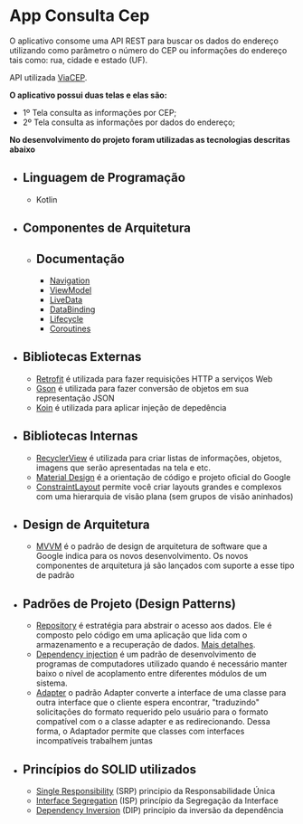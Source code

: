 # App Consulta Cep

O aplicativo consome uma API REST para buscar os dados do endereço utilizando como parâmetro o número do CEP ou informações do endereço tais como: rua, cidade e estado (UF).

API utilizada [ViaCEP](https://viacep.com.br/).

**O aplicativo possui duas telas e elas são:**
  - 1º Tela consulta as informações por CEP;
  - 2º Tela consulta as informações por dados do endereço;

**No desenvolvimento do projeto foram utilizadas as tecnologias descritas abaixo**

- Linguagem de Programação
  - 
  - Kotlin

- Componentes de Arquitetura
  -
  - Documentação
    - 
    - [Navigation](https://developer.android.com/guide/navigation)
    - [ViewModel](https://developer.android.com/topic/libraries/architecture/viewmodel#sharing)
    - [LiveData](https://developer.android.com/topic/libraries/architecture/livedata)
    - [DataBinding](https://developer.android.com/topic/libraries/data-binding)
    - [Lifecycle](https://developer.android.com/topic/libraries/architecture/lifecycle)
    - [Coroutines](https://developer.android.com/topic/libraries/architecture/coroutines)
 
- Bibliotecas Externas
  - 
  - [Retrofit](https://square.github.io/retrofit/) é utilizada para fazer requisições HTTP a serviços Web
  - [Gson](https://github.com/google/gson) é utilizada para fazer conversão de objetos em sua representação JSON
  - [Koin](https://insert-koin.io/) é utilizada para aplicar injeção de depedência
    
- Bibliotecas Internas
  -
  - [RecyclerView](https://developer.android.com/guide/topics/ui/layout/recyclerview) é utilizada para criar listas de informações, objetos, imagens que serão apresentadas na tela e etc.
  - [Material Design](https://material.io/) é a orientação de código e projeto oficial do Google
  - [ConstraintLayout](https://developer.android.com/training/constraint-layout) permite você criar layouts grandes e complexos com uma hierarquia de visão plana (sem grupos de visão aninhados)
  
- Design de Arquitetura
  - 
  - [MVVM](https://developer.android.com/jetpack/docs/guide) é o padrão de design de arquitetura de software que a Google indica para os novos desenvolvimento. Os novos componentes de arquitetura já são lançados com suporte a esse tipo de padrão
  
- Padrões de Projeto (Design Patterns)
  - 
  - [Repository](https://proandroiddev.com/the-real-repository-pattern-in-android-efba8662b754) é estratégia para abstrair o acesso aos dados. Ele é composto pelo código em uma aplicação que lida com o armazenamento e a recuperação de dados. [Mais detalhes](https://makingloops.com/why-should-you-use-the-repository-pattern/).
  - [Dependency injection](https://pt.wikipedia.org/wiki/Inje%C3%A7%C3%A3o_de_depend%C3%AAncia) é um padrão de desenvolvimento de programas de computadores utilizado quando é necessário manter baixo o nível de acoplamento entre diferentes módulos de um sistema.
  - [Adapter](https://pt.wikipedia.org/wiki/Adapter) o padrão Adapter converte a interface de uma classe para outra interface que o cliente espera encontrar, "traduzindo" solicitações do formato requerido pelo usuário para o formato compatível com o a classe adapter e as redirecionando. Dessa forma, o Adaptador permite que classes com interfaces incompatíveis trabalhem juntas
  
- Princípios do SOLID utilizados
  - 
  - [Single Responsibility](https://en.wikipedia.org/wiki/Single-responsibility_principle) (SRP) principio da Responsabilidade Única
  - [Interface Segregation](https://www.webcitation.org/6AL2qqIGg?url=http://www.objectmentor.com/resources/articles/isp.pdf) (ISP) princípio da Segregação da Interface
  - [Dependency Inversion](https://web.archive.org/web/20110714224327/http://www.objectmentor.com/resources/articles/dip.pdf) (DIP) princípio da inversão da dependência
